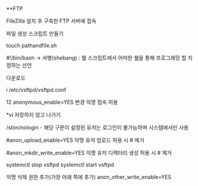 **FTP


FileZilla 설치 후 구축한 FTP 서버에 접속


파일 생성 스크립트 만들기

touch pathandfile.sh

#!/bin/bash → 셔뱅(shebang) : 쉘 스크립트에서 어떠한 쉘을 통해 프로그래밍 할 지 정하는 선언


다운로드



i /etc/vsftpd/vsftpd.conf

12 anonymous_enable=YES
변경
익명 접속 허용

*vi 저장하지 않고 나가기



/sbin/nologin - 해당 구문이 설정된 유저는 로그인이 불가능하며 시스템에서만 사용

#anon_upload_enable=YES
익명 유저 업로드 허용 시 # 제거

#anon_mkdir_write_enable=YES
익명 유저 디렉터리 생성 허용 시 # 제거

systemctl stop vsftpd
systemctl start vsftpd

익명 삭제 권한 추가(가장 아래 쪽에 추가)
anon_other_write_enable=YES
